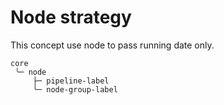 # Node strategy

This concept use node to pass running date only.

```text
core
 ╰─ node
     ├─ pipeline-label
     ╰─ node-group-label
```
